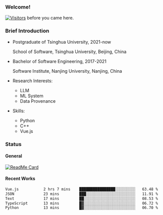 ### Welcome!

[![Visitors](https://visitor-badge.laobi.icu/badge?page_id=HermitSun.HermitSun)]() before you came here.

### Brief Introduction

- Postgraduate of Tsinghua University, 2021-now
  
  School of Software, Tsinghua University, Beijing, China

- Bachelor of Software Engineering, 2017-2021
  
  Software Institute, Nanjing University, Nanjing, China

- Research Interests:
  - LLM
  - ML System
  - Data Provenance

- Skills:
  - Python
  - C++
  - Vue.js

### Status

#### General

[![ReadMe Card](https://github-readme-stats.hermitsun.vercel.app/api?username=HermitSun&count_private=true&show_icons=true)]()

#### Recent Works

<!--START_SECTION:waka-->

```txt
Vue.js           2 hrs 7 mins    ████████████████░░░░░░░░░   63.48 %
JSON             23 mins         ███░░░░░░░░░░░░░░░░░░░░░░   11.91 %
Text             17 mins         ██░░░░░░░░░░░░░░░░░░░░░░░   08.53 %
TypeScript       13 mins         █▓░░░░░░░░░░░░░░░░░░░░░░░   06.72 %
Python           13 mins         █▓░░░░░░░░░░░░░░░░░░░░░░░   06.70 %
```

<!--END_SECTION:waka-->
